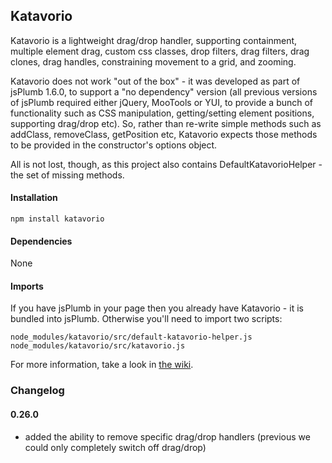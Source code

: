 ## Katavorio


Katavorio is a lightweight drag/drop handler, supporting containment, multiple element drag, custom css classes, 
drop filters, drag filters, drag clones, drag handles, constraining movement to a grid, and zooming.

Katavorio does not work "out of the box" - it was developed as part of jsPlumb 1.6.0, to support a 
"no dependency" version (all previous versions of jsPlumb required either jQuery, MooTools or YUI, to provide a 
bunch of functionality such as CSS manipulation, getting/setting element positions, supporting drag/drop etc). So, 
rather than re-write simple methods such as addClass, removeClass, getPosition etc, Katavorio expects those methods 
to be provided in the constructor's options object.

All is not lost, though, as this project also contains DefaultKatavorioHelper - the set of missing methods.

#### Installation

`npm install katavorio`

#### Dependencies

None

#### Imports

If you have jsPlumb in your page then you already have Katavorio - it is bundled into jsPlumb.  Otherwise you'll need
to import two scripts:

```
node_modules/katavorio/src/default-katavorio-helper.js
node_modules/katavorio/src/katavorio.js
```



For more information, take a look in [the wiki](https://github.com/jsplumb/katavorio/wiki).

### Changelog

#### 0.26.0

- added the ability to remove specific drag/drop handlers (previous we could only completely switch off drag/drop) 
